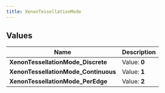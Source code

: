 ```yaml
---
title: XenonTessellationMode
---
```


## Values
| Name | Description |
| ---- | ----------- |
| **XenonTessellationMode_Discrete** | Value: **0** |
| **XenonTessellationMode_Continuous** | Value: **1** |
| **XenonTessellationMode_PerEdge** | Value: **2** |

